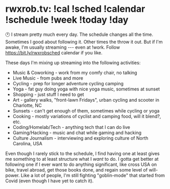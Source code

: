 # rwxrob.tv: !cal !sched !calendar !schedule !week !today !day

🕐 I stream pretty much every day. The schedule changes all the time. Sometimes I good about following it. Other times the throw it out. But if I'm awake, I'm usually streaming --- even at !work. Follow https://bit.ly/rwxrobsched calendar if you like.

These days I'm mixing up streaming into the following activities:

* Music & Coworking - work from my comfy chair, no talking
* Live Music - from pubs and more
* Cycling - prep for longer adventure cycling camping
* Yoga - fat guy doing yoga with nice yoga music, sometimes at sunset
* Shopping - just stuff I need to get
* Art - gallery walks, "front-lawn Fridays", urban cycling and scooter in Charlotte, NC
* Sunsets - can't get enough of them, sometimes while cycling or yoga
* Cooking - mostly variations of cyclist and camping food, will it blend?, etc.
* Coding/Homelab/Tech - anything tech that I can do live
* Gaming/Hacking - music and chat while gaming and hacking
* Culture Journalism - interviewing and exploring culture of North Carolina, USA

Even though I rarely stick to the schedule, I find having one at least gives me something to at least structure what I *want* to do. I gotta get better at following one if I ever want to do anything significant, like cross USA on bike, travel abroad, get those books done, and regain some level of will-power. Like a lot of people, I'm still fighting "goblin-mode" that started from Covid (even though I have yet to catch it).

